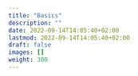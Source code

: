 ```yaml
---
title: "Basics"
description: ""
date: 2022-09-14T14:05:40+02:00
lastmod: 2022-09-14T14:05:40+02:00
draft: false
images: []
weight: 300
---
```

